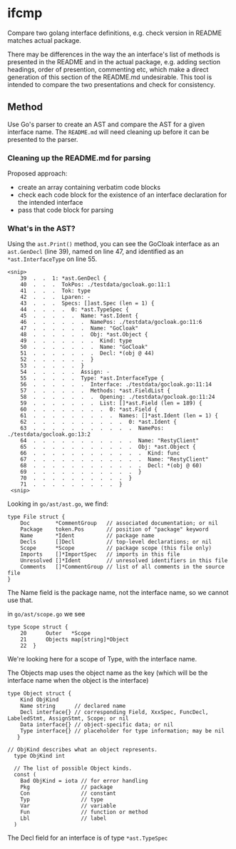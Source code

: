 # ifcmp
Compare two golang interface definitions, e.g. check version in README matches actual package.

There may be differences in the way the an interface's list of methods is presented in the README and in the actual package, e.g. adding section headings, order of presention, commenting etc, which make a direct generation of this section of the README.md undesirable. This tool is intended to compare the two presentations and check for consistency.

## Method

Use Go's parser to create an AST and compare the AST for a given interface name. The ```README.md``` will need cleaning up before it can be presented to the parser. 

### Cleaning up the README.md for parsing

Proposed approach:

  - create an array containing verbatim code blocks
  - check each code block for the existence of an interface declaration for the intended interface
  - pass that code block for parsing
  

### What's in the AST?

Using the ```ast.Print()``` method, you can see the GoCloak interface as an ```ast.GenDecl``` (line 39), named on line 47, and identified as an ```*ast.InterfaceType```  on line 55. 

```
<snip>
    39  .  .  1: *ast.GenDecl {
    40  .  .  .  TokPos: ./testdata/gocloak.go:11:1
    41  .  .  .  Tok: type
    42  .  .  .  Lparen: -
    43  .  .  .  Specs: []ast.Spec (len = 1) {
    44  .  .  .  .  0: *ast.TypeSpec {
    45  .  .  .  .  .  Name: *ast.Ident {
    46  .  .  .  .  .  .  NamePos: ./testdata/gocloak.go:11:6
    47  .  .  .  .  .  .  Name: "GoCloak"
    48  .  .  .  .  .  .  Obj: *ast.Object {
    49  .  .  .  .  .  .  .  Kind: type
    50  .  .  .  .  .  .  .  Name: "GoCloak"
    51  .  .  .  .  .  .  .  Decl: *(obj @ 44)
    52  .  .  .  .  .  .  }
    53  .  .  .  .  .  }
    54  .  .  .  .  .  Assign: -
    55  .  .  .  .  .  Type: *ast.InterfaceType {
    56  .  .  .  .  .  .  Interface: ./testdata/gocloak.go:11:14
    57  .  .  .  .  .  .  Methods: *ast.FieldList {
    58  .  .  .  .  .  .  .  Opening: ./testdata/gocloak.go:11:24
    59  .  .  .  .  .  .  .  List: []*ast.Field (len = 189) {
    60  .  .  .  .  .  .  .  .  0: *ast.Field {
    61  .  .  .  .  .  .  .  .  .  Names: []*ast.Ident (len = 1) {
    62  .  .  .  .  .  .  .  .  .  .  0: *ast.Ident {
    63  .  .  .  .  .  .  .  .  .  .  .  NamePos: ./testdata/gocloak.go:13:2
    64  .  .  .  .  .  .  .  .  .  .  .  Name: "RestyClient"
    65  .  .  .  .  .  .  .  .  .  .  .  Obj: *ast.Object {
    66  .  .  .  .  .  .  .  .  .  .  .  .  Kind: func
    67  .  .  .  .  .  .  .  .  .  .  .  .  Name: "RestyClient"
    68  .  .  .  .  .  .  .  .  .  .  .  .  Decl: *(obj @ 60)
    69  .  .  .  .  .  .  .  .  .  .  .  }
    70  .  .  .  .  .  .  .  .  .  .  }
    71  .  .  .  .  .  .  .  .  .  }
 <snip>
```
Looking in ```go/ast/ast.go```, we find:

```
type File struct {
  	Doc        *CommentGroup   // associated documentation; or nil
  	Package    token.Pos       // position of "package" keyword
  	Name       *Ident          // package name
  	Decls      []Decl          // top-level declarations; or nil
  	Scope      *Scope          // package scope (this file only)
  	Imports    []*ImportSpec   // imports in this file
  	Unresolved []*Ident        // unresolved identifiers in this file
  	Comments   []*CommentGroup // list of all comments in the source file
}
```

The Name field is the package name, not the interface name, so we cannot use that.

in ```go/ast/scope.go``` we see
```
type Scope struct {
    20  	Outer   *Scope
    21  	Objects map[string]*Object
    22  }
```

We're looking here for a scope of Type, with the interface name.

The Objects map uses the object name as the key (which will be the interface name when the object is the interface)

```
type Object struct {
   	Kind ObjKind
   	Name string      // declared name
   	Decl interface{} // corresponding Field, XxxSpec, FuncDecl, LabeledStmt, AssignStmt, Scope; or nil
   	Data interface{} // object-specific data; or nil
   	Type interface{} // placeholder for type information; may be nil
   }

```

```
// ObjKind describes what an object represents.
  type ObjKind int
  
  // The list of possible Object kinds.
  const (
  	Bad ObjKind = iota // for error handling
  	Pkg                // package
  	Con                // constant
  	Typ                // type
  	Var                // variable
  	Fun                // function or method
  	Lbl                // label
  )
```   
   
The Decl field for an interface is of type ```*ast.TypeSpec```


